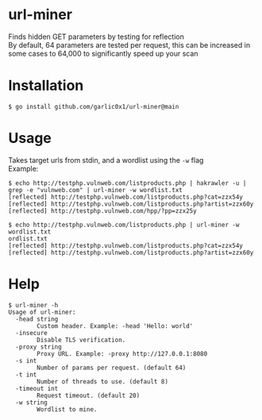 # url-miner
Finds hidden GET parameters by testing for reflection  
By default, 64 parameters are tested per request, this can be increased in some cases to 64,000 to significantly speed up your scan  

# Installation
`$ go install github.com/garlic0x1/url-miner@main`  

# Usage
Takes target urls from stdin, and a wordlist using the `-w` flag  
Example:
```
$ echo http://testphp.vulnweb.com/listproducts.php | hakrawler -u | grep -e "vulnweb.com" | url-miner -w wordlist.txt
[reflected] http://testphp.vulnweb.com/listproducts.php?cat=zzx54y
[reflected] http://testphp.vulnweb.com/listproducts.php?artist=zzx60y
[reflected] http://testphp.vulnweb.com/hpp/?pp=zzx25y

$ echo http://testphp.vulnweb.com/listproducts.php | url-miner -w wordlist.txt 
ordlist.txt
[reflected] http://testphp.vulnweb.com/listproducts.php?cat=zzx54y
[reflected] http://testphp.vulnweb.com/listproducts.php?artist=zzx60y
```

# Help
```
$ url-miner -h
Usage of url-miner:
  -head string
    	Custom header. Example: -head 'Hello: world'
  -insecure
    	Disable TLS verification.
  -proxy string
    	Proxy URL. Example: -proxy http://127.0.0.1:8080
  -s int
    	Number of params per request. (default 64)
  -t int
    	Number of threads to use. (default 8)
  -timeout int
    	Request timeout. (default 20)
  -w string
    	Wordlist to mine.

```

